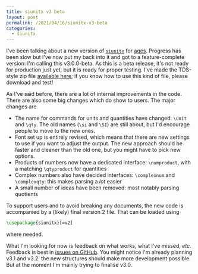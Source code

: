 ```yaml
---
title: siunitx v3 beta
layout: post
permalink: /2021/04/16/siunitx-v3-beta
categories:
  - siunitx
---
```


I've been talking about a new version of
[`siunitx`](https://ctan.org/pkg/siunitx) for
[ages](/2019/11/02/siunitx-v3-alpha-2). Progress has been slow but I've now put
my back into it and got to a feature-complete version: I'm calling this
v3.0.0-beta. As this is a beta release, it's not ready for production just
yet, but it is ready for proper testing. I've made the TDS-style zip file
[available here](/uploads/2021/04/16/siunitx-v3.0.0-beta.tds.zip); if you
know how to use this kind of file, please download and test!

As I've said before, there are a lot of internal improvements in the code.
There are also some big changes which do show to users. The major changes
are

- The name for commands for units and quantities have changed:
  `\unit` and `\qty`. The old names (`\si` and `\SI`) are still about, but I'd
  encourage people to move to the new ones.
- Font set up is entirely revised, which means that there are new settings
  to use if you want to adjust the output. The new approach should be faster
  and cleaner than the old one, but you might have to pick new options.
- Products of numbers now have a dedicated interface: `\numproduct`, with
  a matching `\qtyproduct` for quantities
- Complex numbers also have decided interfaces: `\complexnum` and `\complexqty`:
  this makes parsing a _lot_ easier
- A small number of ideas have been removed: most notably parsing quotients

To support users and to avoid breaking any documents, the new code is
accompanied by a (likely) final version 2 file. That can be loaded using
```latex
\usepackage{siunitx}[=v2]
```
where needed.

What I'm looking for now is feedback on what works, what I've missed, _etc._
Feedback is best in [issues on
GitHub](https://github.com/josephwright/siunitx/issues). You might notice
I'm already planning v3.1 and v3.2: the new structures should make more
development possible. But at the moment I'm mainly trying to finalise
v3.0.

